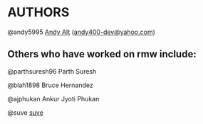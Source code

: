 # AUTHORS
@andy5995 [Andy Alt](https://andy5995.github.io/) (andy400-dev@yahoo.com)

## Others who have worked on rmw include:
@parthsuresh96 Parth Suresh

@blah1898 Bruce Hernandez

@ajphukan Ankur Jyoti Phukan

@suve [suve](https://svgames.pl/en)
